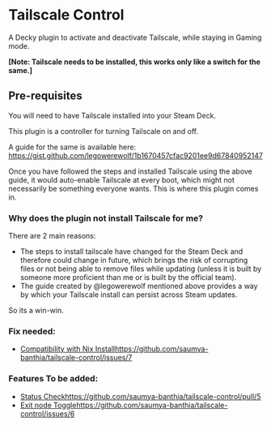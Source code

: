 # Tailscale Control

A Decky plugin to activate and deactivate Tailscale, while staying in Gaming mode. 

**[Note: Tailscale needs to be installed, this works only like a switch for the same.]**

## Pre-requisites

You will need to have Tailscale installed into your Steam Deck.

This plugin is a controller for turning Tailscale on and off.

A guide for the same is available here: https://gist.github.com/legowerewolf/1b1670457cfac9201ee9d67840952147

Once you have followed the steps and installed Tailscale using the above guide, it would auto-enable Tailscale at every boot, which might not necessarily be something everyone wants. This is where this plugin comes in.

### Why does the plugin not install Tailscale for me?

There are 2 main reasons: 
* The steps to install tailscale have changed for the Steam Deck and therefore could change in future, which brings the risk of corrupting files or not being able to remove files while updating (unless it is built by someone more proficient than me or is built by the official team).
* The guide created by @legowerewolf mentioned above provides a way by which your Tailscale install can persist across Steam updates.

So its a win-win.

### Fix needed:
- [Compatibility with Nix Install](https://github.com/saumya-banthia/tailscale-control/issues/7)https://github.com/saumya-banthia/tailscale-control/issues/7

### Features To be added:
- [Status Check](https://github.com/saumya-banthia/tailscale-control/pull/5)https://github.com/saumya-banthia/tailscale-control/pull/5
- [Exit node Toggle](https://github.com/saumya-banthia/tailscale-control/issues/6)https://github.com/saumya-banthia/tailscale-control/issues/6
